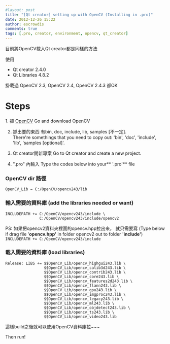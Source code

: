 ```yaml
---
#layout: post
title: "[Qt creator] setting up with OpenCV (Installing in .pro)"
date: 2012-12-26 15:22
author: escrowdis
comments: true
tags: [.pro, creator, environment, opencv, qt_creator]
---
```

目前將OpenCV載入Qt creator都是同樣的方法

使用
- Qt creator 2.4.0
- Qt Libraries 4.8.2

掛載過 OpenCV 2.3, OpenCV 2.4, OpenCV 2.4.3 都OK

# Steps
1. 抓 [OpenCV](http://opencv.org/downloads.html)
Go and download OpenCV

2. 抓出要的東西 有bin, doc, include, lib, samples [不一定].<br>
There're somethings that you need to copy out: 'bin', 'doc', 'include', 'lib', 'samples [optional]'.

3. Qt creator開新專案
Go to Qt creator and create a new project.

4. ".pro" 內輸入
Type the codes below into your** '.pro'** file
### OpenCV dir 路徑
`OpenCV_Lib = C:/OpenCV/opencv243/lib`

### 輸入需要的資料庫 (add the libraries needed or want)
```
INCLUDEPATH += C:/OpenCV/opencv243/include \
               C:/OpenCV/opencv243/include/opencv2
```

PS: 如果把opencv2資料夾裡面的opencv.hpp拉出來，
就只需要寫 (Type below if drag file '**opencv.hpp'** in folder opencv2 out to folder '**include'**)<br>
`INCLUDEPATH += C:/OpenCV/opencv243/include`

### 載入需要的資料庫 (load libraries)
```
Release: LIBS += $$OpenCV_Lib/opencv_highgui243.lib \
                 $$OpenCV_Lib/opencv_calib3d243.lib \
                 $$OpenCV_Lib/opencv_contrib243.lib \
                 $$OpenCV_Lib/opencv_core243.lib \
                 $$OpenCV_Lib/opencv_features2d243.lib \
                 $$OpenCV_Lib/opencv_flann243.lib \
                 $$OpenCV_Lib/opencv_gpu243.lib \
                 $$OpenCV_Lib/opencv_imgproc243.lib \
                 $$OpenCV_Lib/opencv_legacy243.lib \
                 $$OpenCV_Lib/opencv_ml243.lib \
                 $$OpenCV_Lib/opencv_objdetect243.lib \
                 $$OpenCV_Lib/opencv_ts243.lib \
                 $$OpenCV_Lib/opencv_video243.lib
```

這樣build之後就可以使用OpenCV資料庫拉~~~

Then run!
